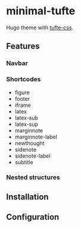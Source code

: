 # minimal-tufte

Hugo theme with [tufte-css](https://github.com/edwardtufte/tufte-css.git).

## Features


### Navbar



### Shortcodes

- figure
- footer
- iframe
- latex
- latex-sub
- latex-sup
- marginnote
- marginnote-label
- newthought
- sidenote
- sidenote-label
- subtitle

### Nested structures



## Installation

## Configuration
